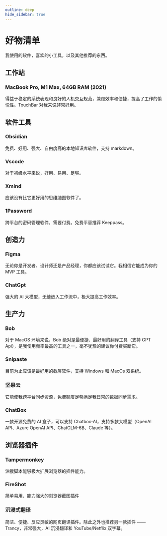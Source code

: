 ```yaml
---
outline: deep
hide_sidebar: true
---
```


# 好物清单

我使用的软件，喜欢的小工具，以及其他推荐的东西。

## 工作站

### MacBook Pro, M1 Max, 64GB RAM (2021)

得益于稳定的系统表现和良好的人机交互规范，兼顾效率和便捷，提高了工作的愉悦性。TouchBar 对我来说非常好用。

## 软件工具

### Obsidian

免费、好用、强大、自由度高的本地知识库软件，支持 markdown。

### Vscode

对于初级水平来说，好用、易用、足够。

### Xmind

应该没有比它更好用的思维脑图软件了。

### 1Password

跨平台的密码管理软件，需要付费。免费平替推荐 Keeppass。

## 创造力

### Figma

无论你是开发者、设计师还是产品经理，你都应该试试它。我相信它能成为你的 MVP 工具。

### ChatGpt

强大的 AI 大模型，无缝嵌入工作流中，极大提高工作效率。

## 生产力

### Bob

对于 MacOS 环境来说，Bob 绝对是最便捷、最好用的翻译工具（支持 GPT Api），是我使用频率最高的工具之一，毫不犹豫的建议你付费买断它。

### Snipaste

目前为止应该是最好用的截屏软件，支持 Windows 和 MacOs 双系统。

### 坚果云

它能使我跨平台同步资源，免费额度足够满足我日常的数据同步需求。

### ChatBox

一款开源免费的 AI 盒子，可以支持 Chatbox-AI，支持多款大模型（OpenAI API、Azure OpenAI API、ChatGLM-6B、Claude 等）。

## 浏览器插件

### Tampermonkey

油猴脚本能够极大扩展浏览器的插件能力。

### FireShot

简单易用、能力强大的浏览器截图插件

### 沉浸式翻译

简洁、便捷、反应灵敏的网页翻译插件。除此之外也推荐另一款插件 —— Trancy，非常强大，AI 沉浸翻译和 YouTube/Netflix 双字幕。
